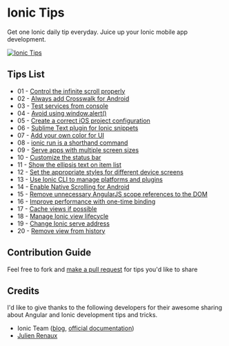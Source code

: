 # Ionic Tips

Get one Ionic daily tip everyday. Juice up your Ionic mobile app development.

[![Ionic Tips](https://img.shields.io/badge/tips-ionic-blue.svg?style=flat-square)](https://github.com/tipaday/ionictips)

## Tips List

- 01 - [Control the infinite scroll properly](tips/01-control-an-infinite-scroll-properly.md)
- 02 - [Always add Crosswalk for Android](tips/02-always-add-crosswalk-for-android.md)
- 03 - [Test services from console](tips/03-test-services-from-console.md)
- 04 - [Avoid using window.alert()](tips/04-avoid-using-window-alert.md)
- 05 - [Create a correct iOS project configuration](tips/05-create-a-correct-ios-project-configuration.md)
- 06 - [Sublime Text plugin for Ionic snippets](tips/06-sublime-text-plugin-for-ionic-snippets.md)
- 07 - [Add your own color for UI](tips/07-add-your-own-color-for-ui.md)
- 08 - [ionic run is a shorthand command](tips/08-ionic-run-is-a-shorthand-command.md)
- 09 - [Serve apps with multiple screen sizes](tips/09-server-apps-with-multiple-screen-sizes.md)
- 10 - [Customize the status bar](tips/10-customize-the-status-bar.md)
- 11 - [Show the ellipsis text on item list](tips/11-show-the-ellipsis-text-on-item-list.md)
- 12 - [Set the appropriate styles for different device screens](tips/12-set-the-appropriate-styles-for-different-device-screens.md)
- 13 - [Use Ionic CLI to manage platforms and plugins](tips/13-use-ionic-cli-to-manage-platforms-and-plugins.md)
- 14 - [Enable Native Scrolling for Android](tips/14-enable-native-scrolling-for-android.md)
- 15 - [Remove unnecessary AngularJS scope references to the DOM](tips/15-remove-unnecessary-angularjs-scope-references-to-the-dom.md)
- 16 - [Improve performance with one-time binding](tips/16-improve-performance-with-one-time-binding.md)
- 17 - [Cache views if possible](tips/17-cache-views-if-possible.md)
- 18 - [Manage Ionic view lifecycle](tips/18-manage-ionic-view-lifecycle.md)
- 19 - [Change Ionic serve address](tips/19-change-ionic-serve-address.md)
- 20 - [Remove view from history](tips/20-remove-view-from-history.md)

## Contribution Guide

Feel free to fork and [make a pull request](https://github.com/tipaday/ionictips/pulls) for tips you'd like to share

## Credits

I'd like to give thanks to the following developers for their awesome sharing about Angular and Ionic development tips and tricks.

* Ionic Team ([blog](blog.ionic.io), [official documentation](http://ionicframework.com/docs))
* [Julien Renaux](http://julienrenaux.fr/2015/08/24/ultimate-angularjs-and-ionic-performance-cheat-sheet/)

